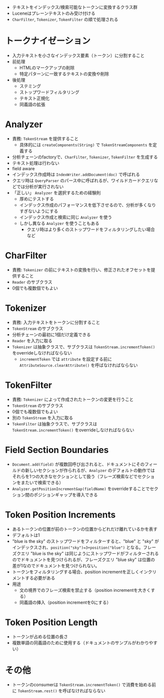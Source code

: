 - テキストをインデックス/検索可能なトークンに変換するクラス群
- Luceneはプレーンテキストのみ受け付ける
- `CharFilter`, `Tokenizer`, `TokenFilter` の順で処理される

# トークナイゼーション

- 入力テキストを小さなインデックス要素（トークン）に分割すること
- 前処理
  - HTMLのマークアップの削除
  - 特定パターンに一致するテキストの変換や削除
- 後処理
  - ステミング
  - ストップワードフィルタリング
  - テキスト正規化
  - 同義語の拡張

# Analyzer

- 責務: `TokenStream` を提供すること
  - 具体的には `createComponents(String)` で `TokenStreamComponents` を定義する
- 分析チェーンのfactoryで、`CharFilter`, `Tokenizer`, `TokenFilter` を生成する
- テキスト処理は行わない
- field aware
- インデックス作成時は `IndexWriter.addDocument(doc)` で呼ばれる
- クエリ時は `QueryParser` のパース中に呼ばれるが、ワイルドカードクエリなどでは分析が実行されない
- 「正しい」 `Analyzer` を選択するための経験則
  - 厚めにテストする
  - インデックス作成のパフォーマンスを低下させるので、分析が多くなりすぎないようにする
  - インデックス作成と検索に同じ `Analyzer` を使う
  - しかし異なる `Analyzer` を使うこともある
    - クエリ時はより多くのストップワードをフィルタリングしたい場合など

# CharFilter

- 責務: `Tokenizer` の前にテキストの変換を行い、修正されたオフセットを提供すること
- `Reader` のサブクラス
- 0個でも複数個でもよい

# Tokenizer

- 責務: 入力テキストをトークンに分割すること
- `TokenStream` のサブクラス
- 分析チェーンの最初に1個だけ定義できる
- `Reader` を入力に取る
- `Tokenizer` は抽象クラスで、サブクラスは `TokenStream.incrementToken()` をoverrideしなければならない
  - `incrementToken` では `attribute` を設定する前に `AttributeSource.clearAttribute()` を呼ばなければならない

# TokenFilter

- 責務: `Tokenizer` によって作成されたトークンの変更を行うこと
- `TokenStream` のサブクラス
- 0個でも複数個でもよい
- 別の `TokenStream` を入力に取る
- `TokenFilter` は抽象クラスで、サブクラスは `TokenStream.incrementToken()` をoverrideしなければならない

# Field Section Boundaries

- `Document.add(field)` が複数回呼び出されると、ドキュメントにそのフィールドの新しいセクションが作られるが、`Analyzer` のデフォルトの動作ではそれらを1つの大きなセクションとして扱う（フレーズ検索などでセクションをまたいで検索できる）
- `Analyzer.getPositionIncrementGap(fieldName)` をoverrideすることでセクション間のポジションギャップを導入できる

# Token Position Increments

- あるトークンの位置が前のトークンの位置からどれだけ離れているかを表す
- デフォルトは1
- "blue is the sky" のストップワードをフィルターすると、"blue" と "sky" がインデックスされ、`position("sky")=3+position("blue")` となる。フレーズクエリ "blue is the sky" は同じようにストップワードがフィルターされるのでドキュメントを見つけられるが、フレーズクエリ "blue sky" は位置の差が1なのでドキュメントを見つけられない。
- トークンをフィルタリングする場合、position incrementを正しくインクリメントする必要がある
- 用途
  - 文の境界でのフレーズ検索を禁止する（position incrementを大きくする）
  - 同義語の挿入（position incrementを0にする）

# Token Position Length

- トークンが占める位置の長さ
- 複数単語の同義語のために使用する（ドキュメントのサンプルがわかりやすい）

# その他

- トークンのconsumerは `TokenStream.incrementToken()` で消費を始める前に `TokenStream.rest()` を呼ばなければならない